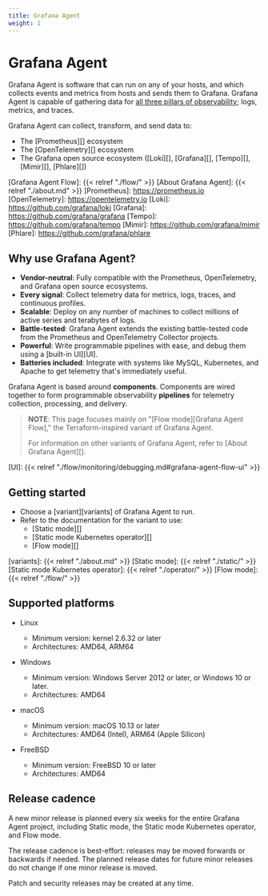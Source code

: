 ```yaml
---
title: Grafana Agent
weight: 1
---
```


# Grafana Agent

Grafana Agent is software that can run on any of your hosts, and which collects events and metrics from hosts and sends them to Grafana.  Grafana Agent is capable of gathering data for [all three pillars of observability](https://grafana.com/docs/grafana-cloud/fundamentals/intro-to-observability/); logs, metrics, and traces.

Grafana Agent can collect, transform, and send data to:

* The [Prometheus][] ecosystem
* The [OpenTelemetry][] ecosystem
* The Grafana open source ecosystem ([Loki][], [Grafana][], [Tempo][], [Mimir][], [Phlare][])

[Terraform]: https://terraform.io
[Grafana Agent Flow]: {{< relref "./flow/" >}}
[About Grafana Agent]: {{< relref "./about.md" >}}
[Prometheus]: https://prometheus.io
[OpenTelemetry]: https://opentelemetry.io
[Loki]: https://github.com/grafana/loki
[Grafana]: https://github.com/grafana/grafana
[Tempo]: https://github.com/grafana/tempo
[Mimir]: https://github.com/grafana/mimir
[Phlare]: https://github.com/grafana/phlare

## Why use Grafana Agent?

* **Vendor-neutral**: Fully compatible with the Prometheus, OpenTelemetry, and
  Grafana open source ecosystems.
* **Every signal**: Collect telemetry data for metrics, logs, traces, and
  continuous profiles.
* **Scalable**: Deploy on any number of machines to collect millions of active
  series and terabytes of logs.
* **Battle-tested**: Grafana Agent extends the existing battle-tested code from
  the Prometheus and OpenTelemetry Collector projects.
* **Powerful**: Write programmable pipelines with ease, and debug them using a
  [built-in UI][UI].
* **Batteries included**: Integrate with systems like MySQL, Kubernetes, and
  Apache to get telemetry that's immediately useful.

Grafana Agent is based around **components**. Components are wired together to
form programmable observability **pipelines** for telemetry collection,
processing, and delivery.

> **NOTE**: This page focuses mainly on "[Flow mode][Grafana Agent Flow]," the
> Terraform-inspired variant of Grafana Agent.
>
> For information on other variants of Grafana Agent, refer to [About Grafana
> Agent][].

[UI]: {{< relref "./flow/monitoring/debugging.md#grafana-agent-flow-ui" >}}

## Getting started

* Choose a [variant][variants] of Grafana Agent to run.
* Refer to the documentation for the variant to use:
  * [Static mode][]
  * [Static mode Kubernetes operator][]
  * [Flow mode][]

[variants]: {{< relref "./about.md" >}}
[Static mode]: {{< relref "./static/" >}}
[Static mode Kubernetes operator]: {{< relref "./operator/" >}}
[Flow mode]: {{< relref "./flow/" >}}

## Supported platforms

* Linux

  * Minimum version: kernel 2.6.32 or later
  * Architectures: AMD64, ARM64

* Windows

  * Minimum version: Windows Server 2012 or later, or Windows 10 or later.
  * Architectures: AMD64

* macOS

  * Minimum version: macOS 10.13 or later
  * Architectures: AMD64 (Intel), ARM64 (Apple Silicon)

* FreeBSD

  * Minimum version: FreeBSD 10 or later
  * Architectures: AMD64

## Release cadence

A new minor release is planned every six weeks for the entire Grafana Agent
project, including Static mode, the Static mode Kubernetes operator, and Flow
mode.

The release cadence is best-effort: releases may be moved forwards or backwards
if needed. The planned release dates for future minor releases do not change if
one minor release is moved.

Patch and security releases may be created at any time.

[Milestones]: https://github.com/grafana/agent/milestones

